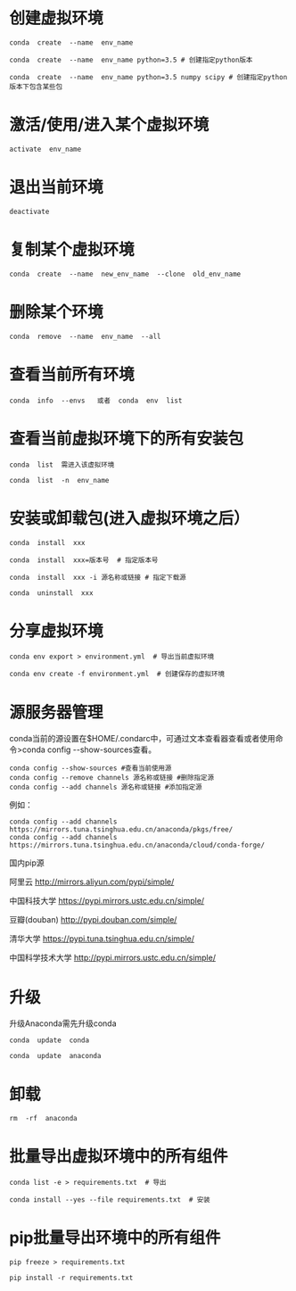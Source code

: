 # 创建虚拟环境
```
conda  create  --name  env_name

conda  create  --name  env_name python=3.5 # 创建指定python版本

conda  create  --name  env_name python=3.5 numpy scipy # 创建指定python版本下包含某些包
```
# 激活/使用/进入某个虚拟环境
```
activate  env_name
```
# 退出当前环境
```
deactivate
```
# 复制某个虚拟环境
```
conda  create  --name  new_env_name  --clone  old_env_name
```
# 删除某个环境
```
conda  remove  --name  env_name  --all
```

# 查看当前所有环境
```
conda  info  --envs   或者  conda  env  list
```
# 查看当前虚拟环境下的所有安装包
```
conda  list  需进入该虚拟环境

conda  list  -n  env_name
```
# 安装或卸载包(进入虚拟环境之后）
```
conda  install  xxx

conda  install  xxx=版本号  # 指定版本号

conda  install  xxx -i 源名称或链接 # 指定下载源

conda  uninstall  xxx
```
# 分享虚拟环境
```
conda env export > environment.yml  # 导出当前虚拟环境

conda env create -f environment.yml  # 创建保存的虚拟环境
```
# 源服务器管理
conda当前的源设置在$HOME/.condarc中，可通过文本查看器查看或者使用命令>conda config --show-sources查看。
```
conda config --show-sources #查看当前使用源
conda config --remove channels 源名称或链接 #删除指定源
conda config --add channels 源名称或链接 #添加指定源
```
例如：
```
conda config --add channels  https://mirrors.tuna.tsinghua.edu.cn/anaconda/pkgs/free/
conda config --add channels  https://mirrors.tuna.tsinghua.edu.cn/anaconda/cloud/conda-forge/
```
国内pip源

阿里云                    http://mirrors.aliyun.com/pypi/simple/

中国科技大学         https://pypi.mirrors.ustc.edu.cn/simple/ 

豆瓣(douban)         http://pypi.douban.com/simple/ 

清华大学                https://pypi.tuna.tsinghua.edu.cn/simple/

中国科学技术大学  http://pypi.mirrors.ustc.edu.cn/simple/

# 升级
升级Anaconda需先升级conda
```
conda  update  conda

conda  update  anaconda
```
# 卸载
```
rm  -rf  anaconda
```
# 批量导出虚拟环境中的所有组件
```
conda list -e > requirements.txt  # 导出

conda install --yes --file requirements.txt  # 安装
```
# pip批量导出环境中的所有组件
```
pip freeze > requirements.txt

pip install -r requirements.txt
```